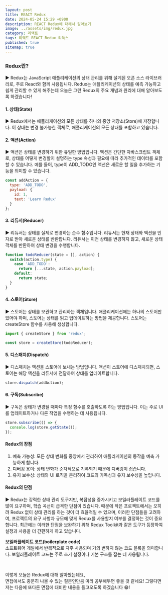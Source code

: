 ```yaml
---
layout: post
title: REACT Redux
date: 2024-05-24 15:29 +0900
description: REACT Redux에 대해서 알아보기
image: ../assets/img/redux.jpg
category: 리액트
tags: 리액트 REACT Redux 리둑스
published: true
sitemap: true
---
```


### Redux란?

▶ Redux는 JavaScript 애플리케이션의 상태 관리를 위해 설계된 오픈 소스 라이브러리로, 주로 React와 함께 사용됩니다. Redux는 애플리케이션의 상태를 예측 가능하고 쉽게 관리할 수 있게 해주는데 오늘은 그런 Redux의 주요 개념과 원리에 대해 알아보도록 하겠습니다!

#### 1. 상태(State)

▶ Redux에서는 애플리케이션의 모든 상태를 하나의 중앙 저장소(Store)에 저장합니다. 이 상태는 변경 불가능한 객체로, 애플리케이션의 모든 상태를 포함하고 있습니다.

#### 2. 액션(Action)

▶ 액션은 상태를 변경하기 위한 유일한 방법입니다. 액션은 간단한 자바스크립트 객체로, 상태를 어떻게 변경할지 설명하는 type 속성과 필요에 따라 추가적인 데이터를 포함할 수 있습니다. 예를 들어, type이 ADD_TODO인 액션은 새로운 할 일을 추가하는 기능을 의미할 수 있습니다.

````javascript
const addAction = {
  type: 'ADD_TODO',
  payload: {
    id: 1,
    text: 'Learn Redux'
  }
};
````

#### 3. 리듀서(Reducer)

▶ 리듀서는 상태를 실제로 변경하는 순수 함수입니다. 리듀서는 현재 상태와 액션을 인자로 받아 새로운 상태를 반환합니다. 리듀서는 이전 상태를 변경하지 않고, 새로운 상태 객체를 반환하여 상태 변경을 수행합니다.

````javascript
function todoReducer(state = [], action) {
  switch(action.type) {
    case 'ADD_TODO':
      return [...state, action.payload];
    default:
      return state;
  }
}
````

#### 4. 스토어(Store)

▶ 스토어는 상태를 보관하고 관리하는 객체입니다. 애플리케이션에는 하나의 스토어만 있어야 하며, 스토어는 상태를 읽고 업데이트하는 방법을 제공합니다. 스토어는 createStore 함수를 사용해 생성합니다.

````javascript
import { createStore } from 'redux';

const store = createStore(todoReducer);
````

#### 5. 디스패치(Dispatch)

▶ 디스패치는 액션을 스토어에 보내는 방법입니다. 액션이 스토어에 디스패치되면, 스토어는 해당 액션을 리듀서에 전달하여 상태를 업데이트합니다.

````javascript
store.dispatch(addAction);
````

#### 6. 구독(Subscribe)

▶ 구독은 상태가 변경될 때마다 특정 함수를 호출하도록 하는 방법입니다. 이는 주로 UI를 업데이트하거나 다른 작업을 수행하는 데 사용됩니다.

````javascript
store.subscribe(() => {
  console.log(store.getState());
});
````

#### Redux의 장점

1. 예측 가능성: 모든 상태 변화를 중앙에서 관리하여 애플리케이션의 동작을 예측 가능하게 합니다.
2. 디버깅 용이: 상태 변화가 순차적으로 기록되기 때문에 디버깅이 쉽습니다.
3. 유지 보수성: 상태와 UI 로직을 분리하여 코드의 가독성과 유지 보수성을 높입니다.

#### Redux의 단점

▶ Redux는 강력한 상태 관리 도구지만, 복잡성을 증가시키고 보일러플레이트 코드를 많이 요구하며, 학습 곡선이 급격한 단점이 있습니다. 때문에 작은 프로젝트에서는 오히려 Redux 없이 상태 관리를 하는 것이 더 효율적일 수 있으며, 이러한 단점들을 고려하여, 프로젝트의 요구 사항과 규모에 맞게 Redux를 사용할지 여부를 결정하는 것이 중요합니다. 최근에는 이러한 단점을 보완하기 위해 Redux Toolkit과 같은 도구가 등장하여 설정과 사용을 더 간편하게 하고 있습니다.<br>

**보일러플레이트 코드(boilerplate code)**<br>
소프트웨어 개발에서 반복적으로 자주 사용되며 거의 변하지 않는 코드 블록을 의미합니다. 보일러플레이트 코드는 주로 초기 설정이나 기본 구조를 잡는 데 사용됩니다.

<br>

이렇게 오늘은 Redux에 대해 알아봤는데요,<br>
면접에서도 충분히 나올 수 있는 질문인만큼 미리 공부해두면 좋을 것 같네요!
그렇다면 저는 다음에 또다른 면접에 대비한 내용을 들고오도록 하겠습니다 😁!
